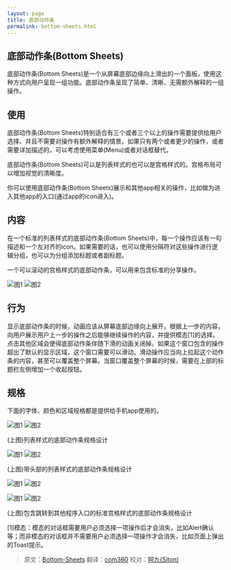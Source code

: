 ```yaml
---
layout: page
title: 底部动作条
permalink: bottom-sheets.html
---
```


## 底部动作条(Bottom Sheets)

底部动作条(Bottom Sheets)是一个从屏幕底部边缘向上滑出的一个面板，使用这种方式向用户呈现一组功能。底部动作条呈现了简单、清晰、无需额外解释的一组操作。


## 使用

底部动作条(Bottom Sheets)特别适合有三个或者三个以上的操作需要提供给用户选择、并且不需要对操作有额外解释的情景。如果只有两个或者更少的操作，或者需要详加描述的，可以考虑使用菜单(Menu)或者对话框替代。

底部动作条(Bottom Sheets)可以是列表样式的也可以是宫格样式的。宫格布局可以增加视觉的清晰度。

你可以使用底部动作条(Bottom Sheets)展示和其他app相关的操作，比如做为进入其他app的入口(通过app的icon进入)。

## 内容

在一个标准的列表样式的底部动作条(Bottom Sheets)中，每一个操作应该有一句描述和一个左对齐的icon。如果需要的话，也可以使用分隔符对这些操作进行逻辑分组，也可以为分组添加标题或者副标题。

一个可以滚动的宫格样式的底部动作条，可以用来包含标准的分享操作。

![图1](images/components-bottomsheet-for-mobile-1a_large_mdpi.png)
![图2](images/components-bottomsheet-for-mobile-1b_large_mdpi.png)

## 行为

显示底部动作条的时候，动画应该从屏幕底部边缘向上展开。根据上一步的内容，向用户展示用户上一步的操作之后能够继续操作的内容，并提供模态[1]的选择。点击其他区域会使得底部动作条伴随下滑的动画关闭掉。如果这个窗口包含的操作超出了默认的显示区域，这个窗口需要可以滑动。滑动操作应当向上拉起这个动作条的内容，甚至可以覆盖整个屏幕。当窗口覆盖整个屏幕的时候，需要在上部的标题栏左侧增加一个收起按钮。

## 规格

下面的字体、颜色和区域规格都是提供给手机app使用的。

![图1](images/components-bottomsheets-content-actionsheet_08_large_mdpi.png)
![图2](images/components-bottomsheets-content-actionsheet_08b_large_mdpi.png)

(上图)列表样式的底部动作条规格设计

![图1](images/components-bottomsheets-content-actionsheet_12_large_mdpi.png)
![图2](images/components-bottomsheets-content-actionsheet_12b_large_mdpi.png)

(上图)带头部的列表样式的底部动作条规格设计

![图1](images/components-bottomsheets-content-bottomsheet_10a_large_mdpi.png)
![图2](images/components-bottomsheets-content-bottomsheet_10b_large_mdpi.png)

![图1](images/components-bottomsheets-content-actionsheet_20_large_mdpi.png)
![图2](images/components-bottomsheets-content-actionsheet_20b_large_mdpi.png)

(上图)包含跳转到其他程序入口的标准宫格样式的底部动作条规格设计


[1]模态：模态的对话框需要用户必须选择一项操作后才会消失，比如Alert确认等；而非模态的对话框并不需要用户必须选择一项操作才会消失，比如页面上弹出的Toast提示。


> 原文：[Bottom-Sheets](http://www.google.com/design/spec/components/bottom-sheets.html) 翻译：[com360](https://github.com/com360) 校对：[阿九(Siton)](https://github.com/siton) 
